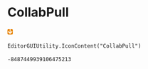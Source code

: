 # CollabPull
![](/img/CollabPull.png)

``` CSharp
EditorGUIUtility.IconContent("CollabPull")
```
```
-8487449939106475213
```
